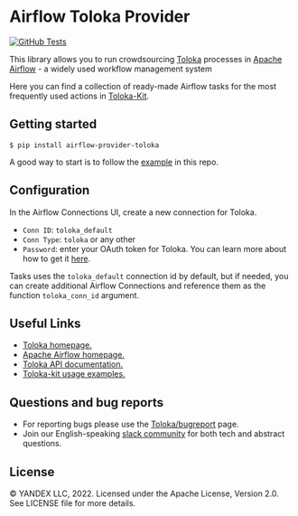 # Airflow Toloka Provider

[![GitHub Tests](https://github.com/Toloka/toloka-airflow/workflows/Tests/badge.svg?branch=main)](//github.com/Toloka/toloka-airflow/actions?query=workflow:Tests)

This library allows you to run crowdsourcing [Toloka](https://toloka.ai/) processes in [Apache Airflow](https://airflow.apache.org/) - a widely used workflow management system

Here you can find a collection of ready-made Airflow tasks for the most frequently used actions in [Toloka-Kit](https://github.com/Toloka/toloka-kit).

Getting started
--------------
```
$ pip install airflow-provider-toloka
```

A good way to start is to follow the [example](https://github.com/Toloka/toloka-airflow/blob/main/example/text_classification.ipynb) in this repo.

Configuration
--------------
In the Airflow Connections UI, create a new connection for Toloka.

* `Conn ID`: `toloka_default`
* `Conn Type`: `toloka` or any other
* `Password`: enter your OAuth token for Toloka.
        You can learn more about how to get it [here](https://toloka.ai/docs/api/concepts/access.html#access__token).

Tasks uses the `toloka_default` connection id by default, but
if needed, you can create additional Airflow Connections and reference them
as the function `toloka_conn_id` argument.

Useful Links
--------------
- [Toloka homepage.](https://toloka.ai/)
- [Apache Airflow homepage.](https://airflow.apache.org/)
- [Toloka API documentation.](https://yandex.com/dev/toloka/doc/concepts/about.html?lang=en)
- [Toloka-kit usage examples.](https://github.com/Toloka/toloka-kit/tree/main/examples#toloka-kit-usage-examples)

Questions and bug reports
--------------
* For reporting bugs please use the [Toloka/bugreport](https://github.com/Toloka/toloka-airflow/issues) page.
* Join our English-speaking [slack community](https://toloka.ai/community) for both tech and abstract questions.

License
-------
© YANDEX LLC, 2022. Licensed under the Apache License, Version 2.0. See LICENSE file for more details.
